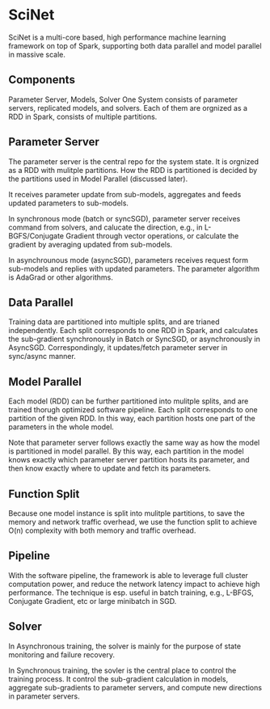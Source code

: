 # SciNet
SciNet is a multi-core based, high performance machine learning framework on top of Spark, supporting both data parallel and model parallel in massive scale.

## Components
Parameter Server, Models, Solver
One System consists of parameter servers, replicated models, and solvers. Each of them are orgnized as a RDD in Spark, consists of multiple partitions.

## Parameter Server
The parameter server is the central repo for the system state. It is orgnized as a RDD with mulitple partitions. How the RDD is partitioned is decided by the partitions used in Model Parallel (discussed later).

It receives parameter update from sub-models, aggregates and feeds updated parameters to sub-models.

In synchronous mode (batch or syncSGD), parameter server receives command from solvers, and calucate the direction, e.g., in L-BGFS/Conjugate Gradient through vector operations, or calculate the gradient by averaging updated from sub-models.

In asynchrounous mode (asyncSGD), parameters receives request form sub-models and replies with updated parameters. The parameter algorithm is AdaGrad or other algorithms.

## Data Parallel
Training data are partitioned into multiple splits, and are trianed independently. Each split corresponds to one RDD in Spark, and calculates the sub-gradient synchronously in Batch or SyncSGD, or asynchronously in AsyncSGD. Correspondingly, it updates/fetch parameter server in sync/async manner.

## Model Parallel
Each model (RDD) can be further partitioned into mulitple splits, and are trained thorugh optimized software pipeline. Each split corresponds to one partition of the given RDD. In this way, each partition hosts one part of the parameters in the whole model. 

Note that parameter server follows exactly the same way as how the model is partitioned in model parallel. By this way, each partition in the model knows exactly which parameter server partition hosts its parameter, and then know exactly where to update and fetch its parameters.

## Function Split
Because one model instance is split into mulitple partitions, to save the memory and network traffic overhead, we use the function split to achieve O(n) complexity with both memory and traffic overhead.

## Pipeline
With the software pipeline, the framework is able to leverage full cluster computation power, and reduce the network latency impact to achieve high performance. The technique is esp. useful in batch training, e.g., L-BFGS, Conjugate Gradient, etc or large minibatch in SGD.

## Solver
In Asynchronous training, the solver is mainly for the purpose of state monitoring and failure recovery.

In Synchronous training, the sovler is the central place to control the training process. It control the sub-gradient calculation in models, aggregate sub-gradients to parameter servers, and compute new directions in parameter servers. 
